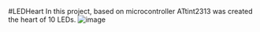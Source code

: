 #LEDHeart
In this project, based on microcontroller ATtint2313 was created the heart of 10 LEDs.
![image](http://h78563.s06.test-hf.su/images/LEDHeart.jpg)
